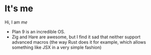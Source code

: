 # It's me
Hi, I am _me_

- Plan 9 is an incredible OS.
- Zig and Hare are awesome, but I find it sad that neither support advanced macros (the way Rust does it for example, which allows something like JSX in a very simple fashion)

<!---
Eolien55/Eolien55 is a ✨ special ✨ repository because its `README.md` (this file) appears on your GitHub profile.
You can click the Preview link to take a look at your changes.
--->
